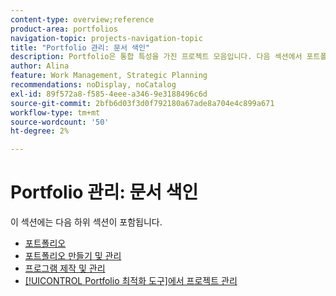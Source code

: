 ```yaml
---
content-type: overview;reference
product-area: portfolios
navigation-topic: projects-navigation-topic
title: "Portfolio 관리: 문서 색인"
description: Portfolio은 통합 특성을 가진 프로젝트 모음입니다. 다음 섹션에서 포트폴리오 관리에 대해 알아봅니다.
author: Alina
feature: Work Management, Strategic Planning
recommendations: noDisplay, noCatalog
exl-id: 89f572a8-f585-4eee-a346-9e3188496c6d
source-git-commit: 2bfb6d03f3d0f792180a67ade8a704e4c899a671
workflow-type: tm+mt
source-wordcount: '50'
ht-degree: 2%

---
```


# Portfolio 관리: 문서 색인

이 섹션에는 다음 하위 섹션이 포함됩니다.

* [포트폴리오](../../manage-work/portfolios/portfolios-overview/portfolio-overview-1.md)
* [포트폴리오 만들기 및 관리](../../manage-work/portfolios/create-and-manage-portfolios/create-and-manage-portfolios.md)
* [프로그램 제작 및 관리](../../manage-work/portfolios/create-and-manage-programs/create-and-manage-programs.md)
* [[!UICONTROL Portfolio 최적화 도구]에서 프로젝트 관리](../../manage-work/portfolios/portfolio-optimizer/manage-projects-in-portfolio-optimizer.md)
